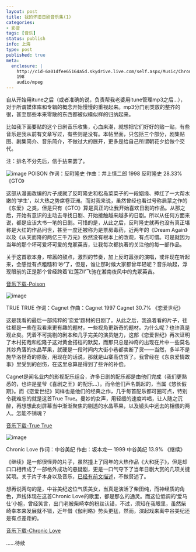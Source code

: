 ```yaml
---
layout: post
title: 我的怀旧日剧音乐集(1)
categories:
- 影音
tags: [音乐]
status: publish
info: 上海
type: post
published: true
meta:
  enclosure: |
    http://cid-6a01dfee65164a5d.skydrive.live.com/self.aspx/Music/Chronic%20Love.mp3
    198
    audio/mpeg
---
```

自从开始用itune之后（或者准确的说，负责帮我老婆用itune管理mp3之后…），对于所谓媒体库和专辑的概念开始慢慢的重视起来。mp3分门别类放的整齐的很，甚至那些本来零散的东西都被似模似样的归纳起来。

比如我下面要贴的这个日剧音乐收集，心血来潮，就想把它们好好的贴一贴，有些音乐是我从前有文章写过，有些则是没有。本帖里面，只包括三个部分，剧集贴图、剧集简介、音乐简介，不做过大的展开，更多是给自己所谓朝花夕拾做个交代。

注：排名不分先后，信手拈来罢了。



![image](http://i340.photobucket.com/albums/o350/claudxiao/B00005FEQM.jpg)
POISON
作词：反町隆史
作曲：井上慎二郎
1998 	反町隆史
28.33% 	《GTO》

这部从漫画改编的片子成就了反町隆史和松岛菜菜子的一段姻缘、捧红了一大帮水嫩的‘学生’，以大热之势席卷亚洲。而对我来说，虽然曾经也看过号称启蒙之作的《东爱》之类，但是只有《GTO》算是真正的让我开始喜欢日剧的作品。从那之后，开始有意识的主动去寻找日剧、开始接触越来越多的日剧。所以从任何方面来说，都是应该大书一笔的日剧。可惜的是，从此之后，反町隆史就再也没有真正堪称是大红的作品问世，甚至一度还被称为是票房毒药，近两年的《Dream Again》以及《从天而降的两亿三千万元》依然没有根本上的改观，有点可惜。可是就因为当年的那个坏可爱坏可爱的鬼冢英吉，让我每次都执著的关注他的每一部作品。

关于这首歌本身，喧嚣的鼓点，激烈的节奏，加上反町嚣张的演唱，或许现在听起来，会感觉有点粗糙和‘吵’了，但是，谁让那时候大家都曾年轻呢？音乐响起，浮现眼前的正是那个曾经跨着‘红莲ZII’飞驰在湘南夜风中的鬼冢英吉。

[音乐下载-Poison](https://wh4oiw.bay.livefilestore.com/y1p3fmdajyU24khS7ttybgl3OyxqOlkQ2TcbPdm_-l4CPidEKQcNhbiz9RJOp9kKmCWbwu6VOPBsPndoxzE88LAihRxf9iLBlUm/Poison.mp3])

![image](http://i340.photobucket.com/albums/o350/claudxiao/love_generation.jpg)

TRUE TRUE
作词：Cagnet
作曲：Cagnet
1997 	Cagnet
30.7% 	《恋爱世纪》

这是我看的最后一部纯粹的‘恋爱’题材的日剧了。从此之后，我追着看的片子，往往都是一些在我看来更有趣的题材，一些视角更新奇的题材。为什么呢？也许真是观止矣。凭着不可挑剔的剧本和几乎完美的演员魅力，这部《恋爱世纪》再次证明了木村拓哉和松隆子这对黄金搭档的默契，而那只总是神奇的出现在片中一些莫名其妙角落的水晶苹果，就硬是一段时间内大街小巷都卖断了货——当然，多半不是施华洛世奇的原版，用现在的话说，那就是山寨高仿货了。我曾经在《东京爱情故事》里受到的创伤，在这里总算是得到了些许的补偿。

Cagnet是闻名业内的影视配乐组合，许多日剧的配乐都是由他们完成（我们更熟悉的，也许是星爷《喜剧之王》的配乐…）。而令他们声名鹊起的，当属《悠长假期》。而《恋爱世纪》同样也是他们的经典之作，几乎每首配乐都可圈可点，特别令我难忘的就是这首True True。曼妙的女声，用轻缓的速度吟唱，让人随之沉醉，再想想此刻屏幕当中渐渐聚焦的剔透的水晶苹果，以及镜头中远去的相偎的两人。怎能不销魂？

[音乐下载-True True](http://cid-9d6964913bd5abb8.skydrive.live.com/self.aspx/Music/true%20true.mp3)

![image](http://i340.photobucket.com/albums/o350/claudxiao/top.jpg)

Chronic Love
作词：中谷美纪
作曲：坂本龙一
1999 	中谷美纪
13.9% 	《继续》

《继续》是一部很怪异的片子，虽然撞上了同年的大热作品《大和抚子》，但是却口口相传成了一部格外成功的悬疑剧，更是一口气夺下了当年日剧大赏的几项关键奖项。关于片子本身以及音乐，[已经有前文描述](http://mooninsky.net/my-theme-song-for-japanese-drama-chronic-love)，不做赘述了。

想再说两句的是，中谷美纪这位气质美女，当真是演活了柴田纯，而神经质的角色，声线体现在这首Chronic Love的歌里，都是那么的通灵。而这位低调的‘爱马仕’小姐，曾经笑言，出门老被柴崎幸的粉丝认错，不过，须知在我眼里，虽然柴崎幸本来发展就不错，近年借《伽利略》势头更猛，然而，演起戏来离中谷美纪还是有点差距的。

[音乐下载-Chronic Love](http://cid-6a01dfee65164a5d.skydrive.live.com/self.aspx/Music/Chronic%20Love.mp3)

……待续
